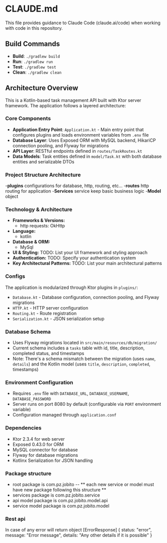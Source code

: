 # CLAUDE.md

This file provides guidance to Claude Code (claude.ai/code) when working with code in this repository.

## Build Commands

- **Build**: `./gradlew build`
- **Run**: `./gradlew run`
- **Test**: `./gradlew test`
- **Clean**: `./gradlew clean`

## Architecture Overview

This is a Kotlin-based task management API built with Ktor server framework. The application follows a layered architecture:

### Core Components

- **Application Entry Point**: `Application.kt` - Main entry point that configures plugins and loads environment variables from `.env` file
- **Database Layer**: Uses Exposed ORM with MySQL backend, HikariCP connection pooling, and Flyway for migrations
- **API Layer**: RESTful endpoints defined in `routes/TaskRoutes.kt`
- **Data Models**: Task entities defined in `model/Task.kt` with both database entities and serializable DTOs


### Project Structure Architecture
-**plugins** configurations for database, http, routing, etc...
-**routes** http routing for application
-**Services** service keep basic business logic
-**Model** object

### Technology & Architecture
- **Frameworks & Versions:**
    - http requests: OkHttp
- **Language:**
    - kotlin
- **Database & ORM:**
    - MySql
- **UI & Styling:** TODO: List your UI framework and styling approach
- **Authentication:** TODO: Specify your authentication system
- **Key Architectural Patterns:** TODO: List your main architectural patterns

### Configs
The application is modularized through Ktor plugins in `plugins/`:
- `Database.kt` - Database configuration, connection pooling, and Flyway migrations
- `HTTP.kt` - HTTP server configuration  
- `Routing.kt` - Route registration
- `Serialization.kt` - JSON serialization setup

### Database Schema

- Uses Flyway migrations located in `src/main/resources/db/migration/`
- Current schema includes a `tasks` table with id, title, description, completed status, and timestamps
- Note: There's a schema mismatch between the migration (uses `name`, `details`) and the Kotlin model (uses `title`, `description`, `completed`, timestamps)

### Environment Configuration

- Requires `.env` file with `DATABASE_URL`, `DATABASE_USERNAME`, `DATABASE_PASSWORD`
- Server runs on port 8080 by default (configurable via `PORT` environment variable)
- Configuration managed through `application.conf`

### Dependencies

- Ktor 2.3.4 for web server
- Exposed 0.43.0 for ORM
- MySQL connector for database
- Flyway for database migrations
- Kotlinx Serialization for JSON handling

### Package structure
- root package is com.pz.jobito
-- ** each new service or model must have new package following this structure ** 
- services package is com.pz.jobito.service
- api model package is com.pz.jobito.model.api
- service model package is com.pz.jobito.model

### Rest api
In case of any error will return object [ErrorResponse]
{ 
  status: "error",
  message: "Error message",
  details: "Any other details if it is possible"
}

